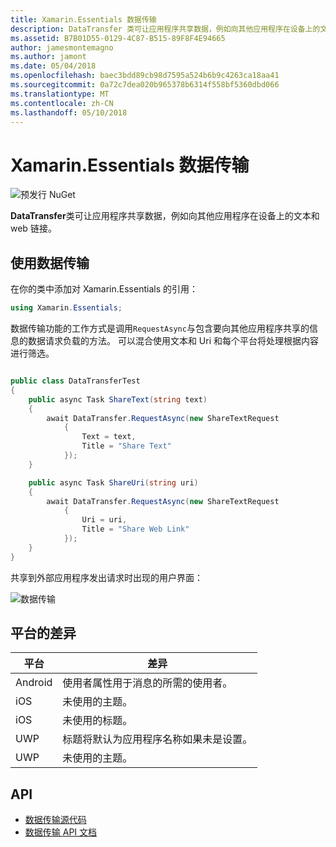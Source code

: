 ```yaml
---
title: Xamarin.Essentials 数据传输
description: DataTransfer 类可让应用程序共享数据，例如向其他应用程序在设备上的文本和 web 链接。
ms.assetid: B7B01D55-0129-4C87-B515-89F8F4E94665
author: jamesmontemagno
ms.author: jamont
ms.date: 05/04/2018
ms.openlocfilehash: baec3bdd89cb98d7595a524b6b9c4263ca18aa41
ms.sourcegitcommit: 0a72c7dea020b965378b6314f558bf5360dbd066
ms.translationtype: MT
ms.contentlocale: zh-CN
ms.lasthandoff: 05/10/2018
---
```

# <a name="xamarinessentials-data-transfer"></a>Xamarin.Essentials 数据传输

![预发行 NuGet](~/media/shared/pre-release.png)

**DataTransfer**类可让应用程序共享数据，例如向其他应用程序在设备上的文本和 web 链接。

## <a name="using-data-transfer"></a>使用数据传输

在你的类中添加对 Xamarin.Essentials 的引用：

```csharp
using Xamarin.Essentials;
```

数据传输功能的工作方式是调用`RequestAsync`与包含要向其他应用程序共享的信息的数据请求负载的方法。 可以混合使用文本和 Uri 和每个平台将处理根据内容进行筛选。

```csharp

public class DataTransferTest
{
    public async Task ShareText(string text)
    {
        await DataTransfer.RequestAsync(new ShareTextRequest
            {
                Text = text,
                Title = "Share Text"
            });
    }

    public async Task ShareUri(string uri)
    {
        await DataTransfer.RequestAsync(new ShareTextRequest
            {
                Uri = uri,
                Title = "Share Web Link"
            });
    }
}
```

共享到外部应用程序发出请求时出现的用户界面：

![数据传输](data-transfer-images/data-transfer.png)

## <a name="platform-differences"></a>平台的差异

| 平台 | 差异 |
| --- | --- |
| Android | 使用者属性用于消息的所需的使用者。 |
| iOS | 未使用的主题。 |
| iOS | 未使用的标题。 |
| UWP | 标题将默认为应用程序名称如果未是设置。 |
| UWP | 未使用的主题。 |

## <a name="api"></a>API

- [数据传输源代码](https://github.com/xamarin/Essentials/tree/master/Essentials/DataTransfer)
- [数据传输 API 文档](xref:Xamarin.Essentials.DataTransfer)
